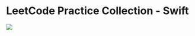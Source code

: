 # LeetCode Practice Collection - Swift

![](https://github.com/ZhangYizhe/LeetCode/blob/master/other/leetCode.png)

